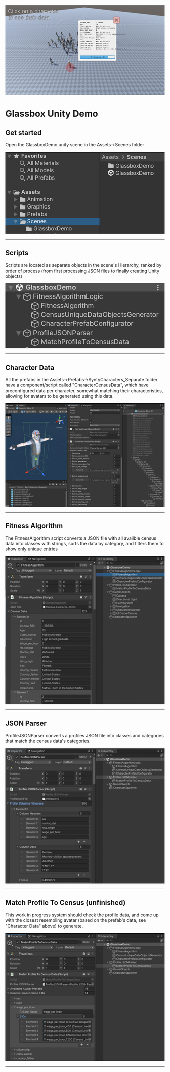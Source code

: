 ![Glassbox Demo Screenshot](Media/GlassboxDemoScreenshot.png)

# Glassbox Unity Demo

## Get started

Open the GlassboxDemo.unity scene in the Assets->Scenes folder

![Open Scene](Media/scene.png)

---

## Scripts

Scripts are located as separate objects in the scene's Hierarchy, ranked by order of process (from first processing JSON files to finally creating Unity objects)

![Scripts](Media/scripts.png)

---
## Character Data

All the prefabs in the Assets->Prefabs->SyntyCharacters_Separate folder have a component/script called "CharacterCensusData", which have preconfigured data per character, somewhat matching their characteristics, allowing for avatars to be generated using this data.

![Character Data](Media/characterdata.png)

---
## Fitness Algorithm

The FitnessAlgorithm script converts a JSON file with all availble census data into classes with strings, sorts the data by category, and filters them to show only unique entries

![Fitness Algorithm](Media/fitnessalgorithm.png)

---
## JSON Parser

ProfileJSONParser converts a profiles JSON file into classes and categories that match the census data's categories.

![JSON Parser](Media/jsonparse.png)

---

## Match Profile To Census (unfinished)

This work in progress system should check the profile data, and come up with the closest resembling avatar (based on the prefab's data, see "Character Data" above) to generate.

![Match Profile To Census](Media/match.png)


---
